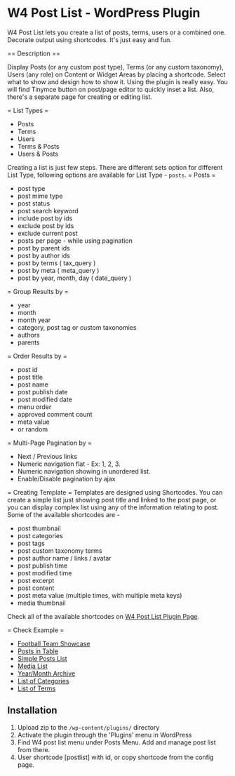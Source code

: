 W4 Post List - WordPress Plugin
=======================

W4 Post List lets you create a list of posts, terms, users or a combined one. Decorate output using shortcodes. It's just easy and fun.


== Description ==

Display Posts (or any custom post type), Terms (or any custom taxonomy), Users (any role) on Content or Widget Areas by placing a shortcode. Select what to show and design how to show it. Using the plugin is really easy. You will find Tinymce button on post/page editor to quickly inset a list. Also, there's a separate page for creating or editing list.

= List Types =
* Posts
* Terms
* Users
* Terms & Posts
* Users & Posts

Creating a list is just few steps. There are different sets option for different List Type, following options are available for List Type - `posts`.
= Posts =
* post type
* post mime type
* post status
* post search keyword
* include post by ids
* exclude post by ids
* exclude current post
* posts per page - while using pagination
* post by parent ids
* post by author ids
* post by terms ( tax_query )
* post by meta ( meta_query )
* post by year, month, day ( date_query )

= Group Results by =
* year
* month
* month year
* category, post tag or custom taxonomies
* authors
* parents

= Order Results by =
* post id
* post title
* post name
* post publish date
* post modified date
* menu order
* approved comment count
* meta value
* or random

= Multi-Page Pagination by =
* Next / Previous links
* Numeric navigation flat - Ex: 1, 2, 3.
* Numeric navigation showing in unordered list.
* Enable/Disable pagination by ajax


= Creating Template =
Templates are designed using Shortcodes. You can create a simple list just showing post title and linked to the post page, or you can display complex list using any of the information relating to post. Some of the available shortcodes are -

* post thumbnail
* post categories
* post tags
* post custom taxonomy terms
* post author name / links / avatar
* post publish time
* post modified time
* post excerpt
* post content
* post meta value (multiple times, with multiple meta keys)
* media thumbnail


Check all of the available shortcodes on [W4 Post List Plugin Page](http://w4dev.com/plugins/w4-post-list).


= Check Example =
* [Football Team Showcase](http://w4dev.com/wp/w4-post-list#w4pl-list-07081c7dd0982d2f4a7de78ce2398e8b)
* [Posts in Table](http://w4dev.com/wp/w4-post-list#w4pl-list-a4aad4240af859f0fb3c8b2bfaf56806)
* [Simple Posts List](http://w4dev.com/wp/w4-post-list-examples#example-1)
* [Media List](http://w4dev.com/wp/w4-post-list-examples#example-2)
* [Year/Month Archive](http://w4dev.com/wp/w4-post-list-examples#example-3)
* [List of Categories](http://w4dev.com/wp/w4-post-list-examples#example-4)
* [List of Terms](http://w4dev.com/wp/w4-post-list-examples#example-5)


Installation
------------
1. Upload zip to the `/wp-content/plugins/` directory
2. Activate the plugin through the 'Plugins' menu in WordPress
3. Find W4 post list menu under Posts Menu. Add and manage post list from there.
4. User shortcode [postlist] with id, or copy shortcode from the config page.
